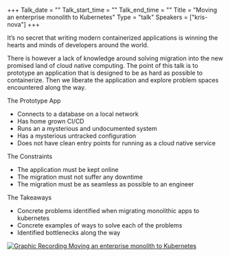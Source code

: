 +++
Talk_date = ""
Talk_start_time = ""
Talk_end_time = ""
Title = "Moving an enterprise monolith to Kubernetes"
Type = "talk"
Speakers = ["kris-nova"]
+++

It’s no secret that writing modern containerized applications is winning the hearts and minds of developers around the world.

There is however a lack of knowledge around solving migration into the new promised land of cloud native computing. The point of this talk is to prototype an application that is designed to be as hard as possible to containerize. Then we liberate the application and explore problem spaces encountered along the way.

The Prototype App

- Connects to a database on a local network
- Has home grown CI/CD
- Runs an a mysterious and undocumented system
- Has a mysterious untracked configuration
- Does not have clean entry points for running as a cloud native service

The Constraints

- The application must be kept online
- The migration must not suffer any downtime
- The migration must be as seamless as possible to an engineer

The Takeaways

- Concrete problems identified when migrating monolithic apps to kubernetes
- Concrete examples of ways to solve each of the problems
- Identified bottlenecks along the way

<a href="https://assets.devopsdays.org/events/2018/toronto/DevOpsDaysTO_May30_2018_KrisNova.jpg" target="_blank"><img src="https://assets.devopsdays.org/events/2018/toronto/DevOpsDaysTO_May30_2018_KrisNova_lores.jpg" alt="Graphic Recording Moving an enterprise monolith to Kubernetes" /></a>